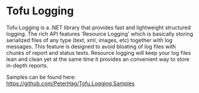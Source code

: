 # Tofu Logging

Tofu Logging is a .NET library that provides fast and lightweight structured logging. The rich API features 'Resource Logging'
which is basically storing serialized  files of any type (text, xml, images, etc) together with log messages. 
This feature is designed to avoid bloating of log files with chunks of report and status texts. Resource logging will keep 
your log files lean and clean yet at the same time it provides an convenient way to store in-depth reports.

Samples can be found here: https://github.com/PeterHag/Tofu.Logging.Samples
